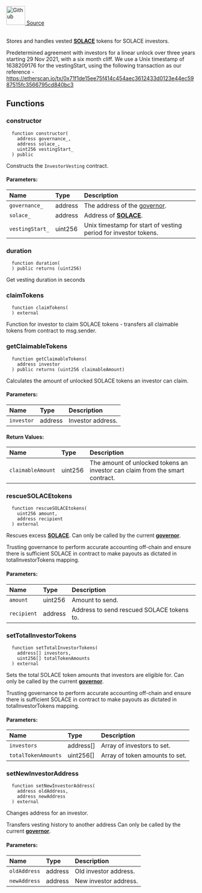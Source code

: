 <a href="https://github.com/solace-fi/solace-core/blob/main/contracts/vesting/TokenVesting.sol"><img src="/img/github.svg" alt="Github" width="50px"/> Source</a><br/><br/>

Stores and handles vested [**SOLACE**](./SOLACE) tokens for SOLACE investors.

Predetermined agreement with investors for a linear unlock over three years starting 29 Nov 2021, with a six month cliff.
We use a Unix timestamp of 1638209176 for the vestingStart, using the following transaction as our reference - https://etherscan.io/tx/0x71f1de15ee75f414c454aec3612433d0123e44ec5987515fc3566795cd840bc3


## Functions
### constructor
```solidity
  function constructor(
    address governance_,
    address solace_,
    uint256 vestingStart_
  ) public
```
Constructs the `InvestorVesting` contract.


#### Parameters:
| Name | Type | Description                                                          |
| :--- | :--- | :------------------------------------------------------------------- |
| `governance_` | address | The address of the [governor](/docs/protocol/governance). |
| `solace_` | address | Address of [**SOLACE**](./SOLACE). |
| `vestingStart_` | uint256 | Unix timestamp for start of vesting period for investor tokens. |

### duration
```solidity
  function duration(
  ) public returns (uint256)
```
Get vesting duration in seconds



### claimTokens
```solidity
  function claimTokens(
  ) external
```
Function for investor to claim SOLACE tokens - transfers all claimable tokens from contract to msg.sender.



### getClaimableTokens
```solidity
  function getClaimableTokens(
    address investor
  ) public returns (uint256 claimableAmount)
```
Calculates the amount of unlocked SOLACE tokens an investor can claim.


#### Parameters:
| Name | Type | Description                                                          |
| :--- | :--- | :------------------------------------------------------------------- |
| `investor` | address | Investor address. |

#### Return Values:
| Name                           | Type          | Description                                                                  |
| :----------------------------- | :------------ | :--------------------------------------------------------------------------- |
| `claimableAmount` | uint256 | The amount of unlocked tokens an investor can claim from the smart contract. |

### rescueSOLACEtokens
```solidity
  function rescueSOLACEtokens(
    uint256 amount,
    address recipient
  ) external
```
Rescues excess [**SOLACE**](./SOLACE).
Can only be called by the current [**governor**](/docs/protocol/governance).

Trusting governance to perform accurate accounting off-chain and ensure there is sufficient SOLACE in contract to make payouts as dictated in totalInvestorTokens mapping.

#### Parameters:
| Name | Type | Description                                                          |
| :--- | :--- | :------------------------------------------------------------------- |
| `amount` | uint256 | Amount to send. |
| `recipient` | address | Address to send rescued SOLACE tokens to. |

### setTotalInvestorTokens
```solidity
  function setTotalInvestorTokens(
    address[] investors,
    uint256[] totalTokenAmounts
  ) external
```
Sets the total SOLACE token amounts that investors are eligible for.
Can only be called by the current [**governor**](/docs/protocol/governance).

Trusting governance to perform accurate accounting off-chain and ensure there is sufficient SOLACE in contract to make payouts as dictated in totalInvestorTokens mapping.

#### Parameters:
| Name | Type | Description                                                          |
| :--- | :--- | :------------------------------------------------------------------- |
| `investors` | address[] | Array of investors to set. |
| `totalTokenAmounts` | uint256[] | Array of token amounts to set. |

### setNewInvestorAddress
```solidity
  function setNewInvestorAddress(
    address oldAddress,
    address newAddress
  ) external
```
Changes address for an investor.

Transfers vesting history to another address
Can only be called by the current [**governor**](/docs/protocol/governance).

#### Parameters:
| Name | Type | Description                                                          |
| :--- | :--- | :------------------------------------------------------------------- |
| `oldAddress` | address | Old investor address. |
| `newAddress` | address | New investor address. |


